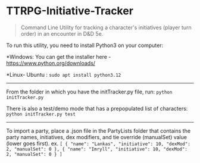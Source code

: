 # TTRPG-Initiative-Tracker

> Command Line Utility for tracking a character's initiatives (player turn order) in an encounter in D&D 5e.

To run this utility, you need to install Python3 on your computer:

\*Windows: You can get the installer here - https://www.python.org/downloads/

\*Linux- Ubuntu : `sudo apt install python3.12`

---

From the folder in which you have the initTracker.py file, run:
`python initTracker.py`

There is also a test/demo mode that has a prepopulated list of characters:
`python initTracker.py test`

---

To import a party, place a .json file in the PartyLists folder that contains the party names, initiatives, dex modifiers, and tie override (manualSet) value (lower goes first). ex.
`[
  {
    "name": "Lankas",
    "initiative": 10,
    "dexMod": 2,
    "manualSet": 0
  },
  {
    "name": "Imryll",
    "initiative": 10,
    "dexMod": 2,
    "manualSet": 0
  }
]`
